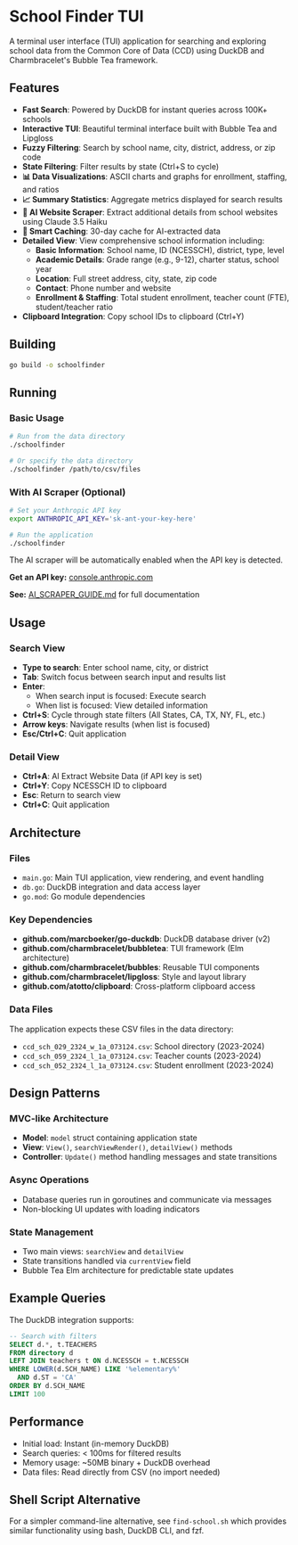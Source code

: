 # School Finder TUI

A terminal user interface (TUI) application for searching and exploring school data from the Common Core of Data (CCD) using DuckDB and Charmbracelet's Bubble Tea framework.

## Features

- **Fast Search**: Powered by DuckDB for instant queries across 100K+ schools
- **Interactive TUI**: Beautiful terminal interface built with Bubble Tea and Lipgloss
- **Fuzzy Filtering**: Search by school name, city, district, address, or zip code
- **State Filtering**: Filter results by state (Ctrl+S to cycle)
- **📊 Data Visualizations**: ASCII charts and graphs for enrollment, staffing, and ratios
- **📈 Summary Statistics**: Aggregate metrics displayed for search results
- **🤖 AI Website Scraper**: Extract additional details from school websites using Claude 3.5 Haiku
- **💾 Smart Caching**: 30-day cache for AI-extracted data
- **Detailed View**: View comprehensive school information including:
  - **Basic Information**: School name, ID (NCESSCH), district, type, level
  - **Academic Details**: Grade range (e.g., 9-12), charter status, school year
  - **Location**: Full street address, city, state, zip code
  - **Contact**: Phone number and website
  - **Enrollment & Staffing**: Total student enrollment, teacher count (FTE), student/teacher ratio
- **Clipboard Integration**: Copy school IDs to clipboard (Ctrl+Y)

## Building

```bash
go build -o schoolfinder
```

## Running

### Basic Usage
```bash
# Run from the data directory
./schoolfinder

# Or specify the data directory
./schoolfinder /path/to/csv/files
```

### With AI Scraper (Optional)
```bash
# Set your Anthropic API key
export ANTHROPIC_API_KEY='sk-ant-your-key-here'

# Run the application
./schoolfinder
```

The AI scraper will be automatically enabled when the API key is detected.

**Get an API key:** [console.anthropic.com](https://console.anthropic.com)

**See:** [AI_SCRAPER_GUIDE.md](AI_SCRAPER_GUIDE.md) for full documentation

## Usage

### Search View

- **Type to search**: Enter school name, city, or district
- **Tab**: Switch focus between search input and results list
- **Enter**:
  - When search input is focused: Execute search
  - When list is focused: View detailed information
- **Ctrl+S**: Cycle through state filters (All States, CA, TX, NY, FL, etc.)
- **Arrow keys**: Navigate results (when list is focused)
- **Esc/Ctrl+C**: Quit application

### Detail View

- **Ctrl+A**: AI Extract Website Data (if API key is set)
- **Ctrl+Y**: Copy NCESSCH ID to clipboard
- **Esc**: Return to search view
- **Ctrl+C**: Quit application

## Architecture

### Files

- `main.go`: Main TUI application, view rendering, and event handling
- `db.go`: DuckDB integration and data access layer
- `go.mod`: Go module dependencies

### Key Dependencies

- **github.com/marcboeker/go-duckdb**: DuckDB database driver (v2)
- **github.com/charmbracelet/bubbletea**: TUI framework (Elm architecture)
- **github.com/charmbracelet/bubbles**: Reusable TUI components
- **github.com/charmbracelet/lipgloss**: Style and layout library
- **github.com/atotto/clipboard**: Cross-platform clipboard access

### Data Files

The application expects these CSV files in the data directory:

- `ccd_sch_029_2324_w_1a_073124.csv`: School directory (2023-2024)
- `ccd_sch_059_2324_l_1a_073124.csv`: Teacher counts (2023-2024)
- `ccd_sch_052_2324_l_1a_073124.csv`: Student enrollment (2023-2024)

## Design Patterns

### MVC-like Architecture
- **Model**: `model` struct containing application state
- **View**: `View()`, `searchViewRender()`, `detailView()` methods
- **Controller**: `Update()` method handling messages and state transitions

### Async Operations
- Database queries run in goroutines and communicate via messages
- Non-blocking UI updates with loading indicators

### State Management
- Two main views: `searchView` and `detailView`
- State transitions handled via `currentView` field
- Bubble Tea Elm architecture for predictable state updates

## Example Queries

The DuckDB integration supports:

```sql
-- Search with filters
SELECT d.*, t.TEACHERS
FROM directory d
LEFT JOIN teachers t ON d.NCESSCH = t.NCESSCH
WHERE LOWER(d.SCH_NAME) LIKE '%elementary%'
  AND d.ST = 'CA'
ORDER BY d.SCH_NAME
LIMIT 100
```

## Performance

- Initial load: Instant (in-memory DuckDB)
- Search queries: < 100ms for filtered results
- Memory usage: ~50MB binary + DuckDB overhead
- Data files: Read directly from CSV (no import needed)

## Shell Script Alternative

For a simpler command-line alternative, see `find-school.sh` which provides similar functionality using bash, DuckDB CLI, and fzf.

